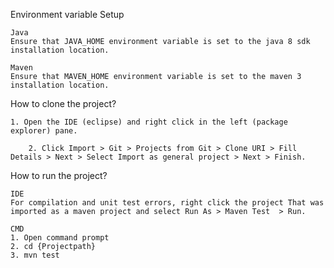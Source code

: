Environment variable Setup

	Java
	Ensure that JAVA_HOME environment variable is set to the java 8 sdk installation location.

	Maven
	Ensure that MAVEN_HOME environment variable is set to the maven 3 installation location.


 How to clone the project?

	1. Open the IDE (eclipse) and right click in the left (package explorer) pane.
   
    	2. Click Import > Git > Projects from Git > Clone URI > Fill Details > Next > Select Import as general project > Next > Finish.

 How to run the project?
	 
	IDE
	For compilation and unit test errors, right click the project That was imported as a maven project and select Run As > Maven Test  > Run.
 
	CMD
	1. Open command prompt
	2. cd {Projectpath} 
	3. mvn test  
 
